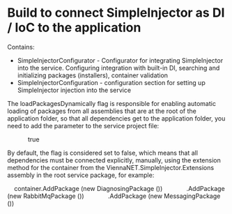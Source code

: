 ﻿# Build to connect SimpleInjector as DI / IoC to the application

Contains:
* SimpleInjectorConfigurator - Configurator for integrating SimpleInjector into the service. Configuring integration with built-in DI, searching and initializing packages (installers), container validation
* SimpleInjectorConfiguration - configuration section for setting up SimpleInjector injection into the service

The loadPackagesDynamically flag is responsible for enabling automatic loading of packages from all assemblies that are at the root of the application folder, so that all dependencies get to the application folder, you need to add the parameter to the service project file:

    <PropertyGroup>
      <CopyLocalLockFileAssemblies> true </CopyLocalLockFileAssemblies>
    </PropertyGroup>

By default, the flag is considered set to false, which means that all dependencies must be connected explicitly, manually, using the extension method for the container from the ViennaNET.SimpleInjector.Extensions assembly in the root service package, for example:

    container.AddPackage (new DiagnosingPackage ())
             .AddPackage (new RabbitMqPackage ())
             .AddPackage (new MessagingPackage ())